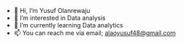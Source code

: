 - 👋 Hi, I’m Yusuf Olanrewaju
- 👀 I’m interested in Data analysis
- 🌱 I’m currently learning Data analytics
- 📫 You can reach me via email; alaoyusuf48@gmail.com

<!---
wajudesign01/wajudesign01 is a ✨ special ✨ repository because its `README.md` (this file) appears on your GitHub profile.
You can click the Preview link to take a look at your changes.
--->
